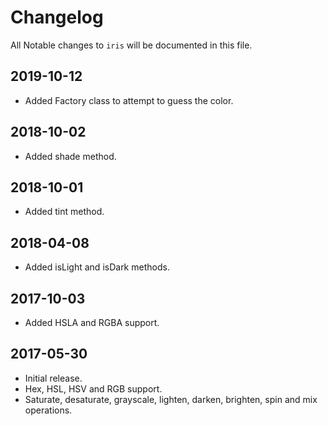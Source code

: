 # Changelog

All Notable changes to `iris` will be documented in this file.

## 2019-10-12
- Added Factory class to attempt to guess the color.

## 2018-10-02
- Added shade method.

## 2018-10-01
- Added tint method.

## 2018-04-08
- Added isLight and isDark methods.

## 2017-10-03
- Added HSLA and RGBA support.

## 2017-05-30
- Initial release.
- Hex, HSL, HSV and RGB support.
- Saturate, desaturate, grayscale, lighten, darken, brighten, spin and mix operations.
